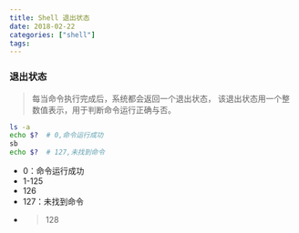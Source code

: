 ```yaml
---
title: Shell 退出状态
date: 2018-02-22
categories: ["shell"]
tags:
---
```


### 退出状态

> 每当命令执行完成后，系统都会返回一个退出状态，
该退出状态用一个整数值表示，用于判断命令运行正确与否。

```bash
ls -a
echo $?  # 0,命令运行成功
sb
echo $?  # 127,未找到命令
```

* 0：命令运行成功
* 1-125
* 126
* 127：未找到命令
* >128

